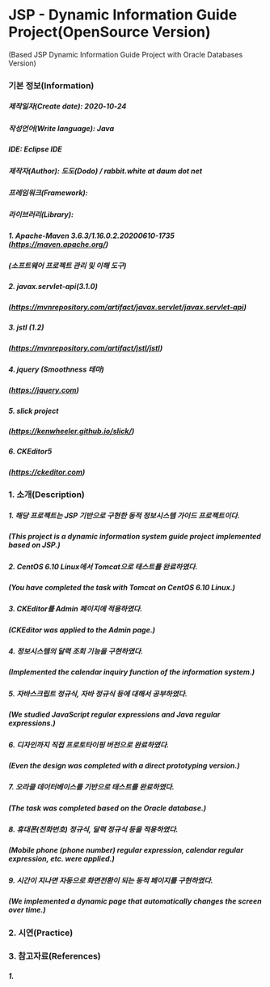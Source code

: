 # JSP - Dynamic Information Guide Project(OpenSource Version)
(Based JSP Dynamic Information Guide Project with Oracle Databases Version) 

### 기본 정보(Information)
##### 제작일자(Create date): 2020-10-24
##### 작성언어(Write language): Java
##### IDE: Eclipse IDE
##### 제작자(Author): 도도(Dodo) / rabbit.white at daum dot net
##### 프레임워크(Framework): 
##### 라이브러리(Library): 
##### 1. Apache-Maven 3.6.3/1.16.0.2.20200610-1735 (https://maven.apache.org/)
##### (소프트웨어 프로젝트 관리 및 이해 도구)
##### 2. javax.servlet-api(3.1.0)
##### (https://mvnrepository.com/artifact/javax.servlet/javax.servlet-api)
##### 3. jstl (1.2)
##### (https://mvnrepository.com/artifact/jstl/jstl)
##### 4. jquery (Smoothness 테마)
##### (https://jquery.com)
##### 5. slick project
##### (https://kenwheeler.github.io/slick/)
##### 6. CKEditor5
##### (https://ckeditor.com)

### 1. 소개(Description)
##### 1. 해당 프로젝트는 JSP 기반으로 구현한 동적 정보시스템 가이드 프로젝트이다.
#####    (This project is a dynamic information system guide project implemented based on JSP.)
##### 2. CentOS 6.10 Linux에서 Tomcat으로 태스트를 완료하였다.
#####    (You have completed the task with Tomcat on CentOS 6.10 Linux.)
##### 3. CKEditor를 Admin 페이지에 적용하였다.
#####    (CKEditor was applied to the Admin page.)
##### 4. 정보시스템의 달력 조회 기능을 구현하였다.
#####    (Implemented the calendar inquiry function of the information system.)
##### 5. 자바스크립트 정규식, 자바 정규식 등에 대해서 공부하였다.
#####    (We studied JavaScript regular expressions and Java regular expressions.)
##### 6. 디자인까지 직접 프로토타이핑 버전으로 완료하였다.
#####    (Even the design was completed with a direct prototyping version.)
##### 7. 오라클 데이터베이스를 기반으로 태스트를 완료하였다.
#####    (The task was completed based on the Oracle database.)
##### 8. 휴대폰(전화번호) 정규식, 달력 정규식 등을 적용하였다.
#####    (Mobile phone (phone number) regular expression, calendar regular expression, etc. were applied.)
##### 9. 시간이 지나면 자동으로 화면전환이 되는 동적 페이지를 구현하였다.
#####    (We implemented a dynamic page that automatically changes the screen over time.)

### 2. 시연(Practice)


### 3. 참고자료(References)
##### 1. 
